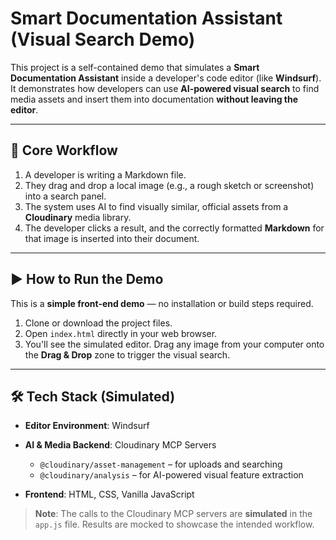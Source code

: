 # Smart Documentation Assistant (Visual Search Demo)

This project is a self-contained demo that simulates a **Smart Documentation Assistant** inside a developer's code editor (like **Windsurf**). It demonstrates how developers can use **AI-powered visual search** to find media assets and insert them into documentation **without leaving the editor**.

---

## 🧠 Core Workflow

1. A developer is writing a Markdown file.
2. They drag and drop a local image (e.g., a rough sketch or screenshot) into a search panel.
3. The system uses AI to find visually similar, official assets from a **Cloudinary** media library.
4. The developer clicks a result, and the correctly formatted **Markdown** for that image is inserted into their document.

---

## ▶️ How to Run the Demo

This is a **simple front-end demo** — no installation or build steps required.

1. Clone or download the project files.
2. Open `index.html` directly in your web browser.
3. You'll see the simulated editor. Drag any image from your computer onto the **Drag & Drop** zone to trigger the visual search.

---

## 🛠 Tech Stack (Simulated)

* **Editor Environment**: Windsurf
* **AI & Media Backend**: Cloudinary MCP Servers

  * `@cloudinary/asset-management` – for uploads and searching
  * `@cloudinary/analysis` – for AI-powered visual feature extraction
* **Frontend**: HTML, CSS, Vanilla JavaScript

> **Note**: The calls to the Cloudinary MCP servers are **simulated** in the `app.js` file. Results are mocked to showcase the intended workflow.

